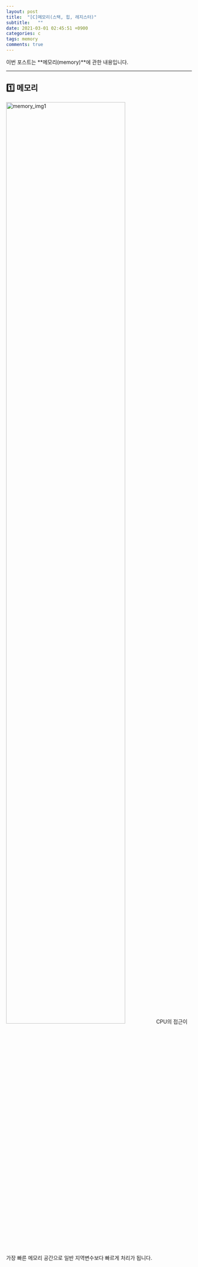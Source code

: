 ```yaml
---
layout: post
title:  "[C]메모리(스택, 힙, 레지스터)"
subtitle:   ""
date: 2021-03-01 02:45:51 +0900
categories: c
tags: memory
comments: true 
---
```


이번 포스트는 **메모리(memory)**에 관한 내용입니다.

* * *
<h2>1️⃣ 메모리</h2>
<img src="https://kirkim.github.io/assets/img/c/memory_img1.jpg" alt="memory_img1" width="80%">
CPU의 접근이 가장 빠른 메모리 공간으로 일반 지역변수보다 빠르게 처리가 됩니다.


